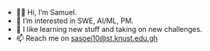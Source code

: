 - 👋🏽 Hi, I’m Samuel.
- 🔭 I’m interested in SWE, AI/ML, PM.
- 🌱 I like learning new stuff and taking on new challenges.
- 📫 Reach me on <a href="mailto:sasoei10@st.knust.edu.gh" target="_blank">sasoei10@st.knust.edu.gh</a>
